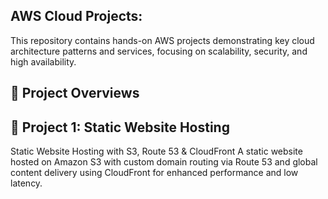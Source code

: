 <h2>AWS Cloud Projects:</h2>

This repository contains hands-on AWS projects demonstrating key cloud architecture patterns and services, focusing on scalability, security, and high availability.

<h2>🚀 Project Overviews</h2>

<h2>📁 Project 1: Static Website Hosting</h2> Static Website Hosting with S3, Route 53 & CloudFront 
A static website hosted on Amazon S3 with custom domain routing via Route 53 and global content delivery using CloudFront for enhanced performance and low latency.
